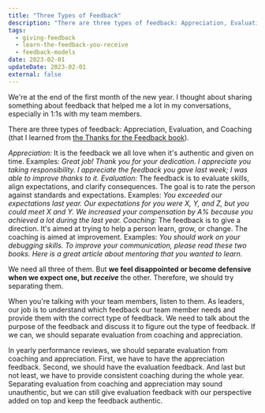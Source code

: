```yaml
---
title: "Three Types of Feedback"
description: "There are three types of feedback: Appreciation, Evaluation, and Coaching."
tags:
  - giving-feedback
  - learn-the-feedback-you-receive
  - feedback-models
date: 2023-02-01
updateDate: 2023-02-01
external: false
---
```


We're at the end of the first month of the new year. I thought about sharing something about feedback that helped me a lot in my conversations, especially in 1:1s with my team members.

There are three types of feedback: Appreciation, Evaluation, and Coaching (that I learned from [the Thanks for the Feedback book](https://www.stoneandheen.com/thanks-feedback)).

*Appreciation:* It is the feedback we all love when it's authentic and given on time. Examples: *Great job! Thank you for your dedication. I appreciate you taking responsibility. I appreciate the feedback you gave last week; I was able to improve thanks to it.*
*Evaluation:* The feedback is to evaluate skills, align expectations, and clarify consequences. The goal is to rate the person against standards and expectations. Examples: *You exceeded our expectations last year. Our expectations for you were X, Y, and Z, but you could meet X and Y. We increased your compensation by A% because you achieved a lot during the last year.*
*Coaching:* The feedback is to give a direction. It's aimed at trying to help a person learn, grow, or change. The coaching is aimed at improvement. Examples: *You should work on your debugging skills. To improve your communication, please read these two books. Here is a great article about mentoring that you wanted to learn.*

We need all three of them. But **we feel disappointed or become defensive when we expect one, but *receive*** the other. Therefore, we should try separating them.

When you're talking with your team members, listen to them. As leaders, our job is to understand which feedback our team member needs and provide them with the correct type of feedback. We need to talk about the purpose of the feedback and discuss it to figure out the type of feedback. If we can, we should separate evaluation from coaching and appreciation.

In yearly performance reviews, we should separate evaluation from coaching and appreciation. First, we have to have the appreciation feedback. Second, we should have the evaluation feedback. And last but not least, we have to provide consistent coaching during the whole year. Separating evaluation from coaching and appreciation may sound unauthentic, but we can still give evaluation feedback with our perspective added on top and keep the feedback authentic.
